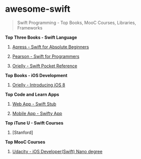 # awesome-swift
> Swift Programming - Top Books, MooC Courses, Libraries, Frameworks

**Top Three Books - Swift Language**

1. [Apress - Swift for Absolute Beginners](http://www.apress.com/9781484208878?gtmf=f)

2. [Pearson - Swift for Programmers](http://www.pearsonhighered.com/educator/product/Swift-for-Programmers/9780134021362.page)

3. [Orielly - Swift Pocket Reference](http://shop.oreilly.com/product/0636920035640.do)
 
**Top Books - iOS Development**

1. [Orielly - Introducing iOS 8](http://shop.oreilly.com/product/0636920034247.do#tab_04_2)

**Top Code and Learn Apps**

1. [Web App - Swift Stub](http://swiftstub.com/)

2. [Mobile App - Swifty App](http://www.swifty-app.com/)
 
**Top iTune U - Swift Courses**

1. [Stanford]

**Top MooC Courses**

1. [Udacity - iOS Developer(Swift) Nano degree](https://www.udacity.com/course/nd003)
